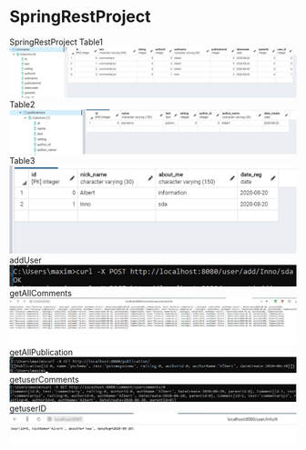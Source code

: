 # SpringRestProject
 SpringRestProject
 Table1
![Image alt](springrestproject/screens/Teble1.png)
Table2
![Image alt](springrestproject/screens/Table2.png)
Table3
![Image alt](springrestproject/screens/Table3.png)
addUser
![Image alt](springrestproject/screens/addUser.png)
getAllComments
![Image alt](springrestproject/screens/getAllComments.png)
getAllPublication
![Image alt](springrestproject/screens/getAllPublication.png)
getuserComments
![Image alt](springrestproject/screens/getuserComments.png)
getuserID
![Image alt](springrestproject/screens/getuserID.png)
